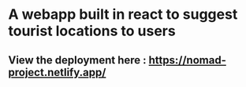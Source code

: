# A webapp built in react to suggest tourist locations to users

## View the deployment here : https://nomad-project.netlify.app/
